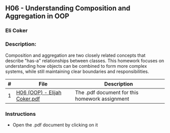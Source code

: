 ## H06 - Understanding Composition and Aggregation in OOP
### Eli Coker
### Description:

Composition and aggregation are two closely related concepts that describe "has-a" relationships between classes. This homework focuses on understanding how objects can be combined to form more complex systems, while still maintaining clear boundaries and responsibilities.

|   #   | File             | Description                                        |
| :---: | ---------------- | -------------------------------------------------- |
|   1   | [H06 (OOP) - Elijah Coker.pdf](https://github.com/Eli-Coker/2143-OOP-Eli/blob/main/Assignments/H06/H06%20(OOP)%20-%20Elijah%20Coker.pdf)       | The .pdf document for this homework assignment      |

### Instructions

- Open the .pdf document by clicking on it
